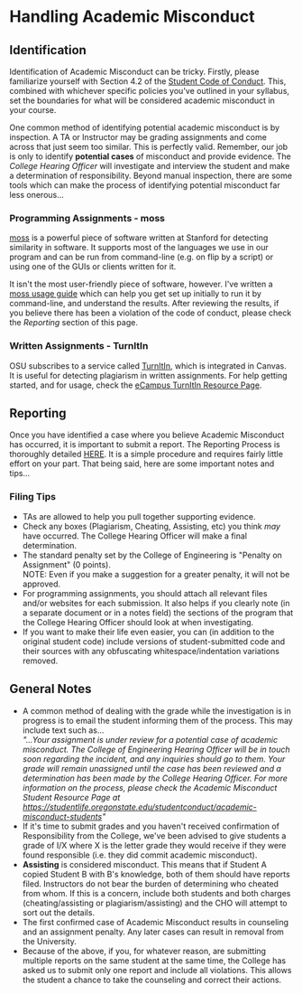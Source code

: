 # Handling Academic Misconduct

## Identification

Identification of Academic Misconduct can be tricky.  Firstly, please familiarize yourself with Section 4.2 of the [Student Code of Conduct](https://studentlife.oregonstate.edu/sites/studentlife.oregonstate.edu/files/edited_code_of_student_conduct.pdf).  This, combined with whichever specific policies you've outlined in your syllabus, set the boundaries for what will be considered academic misconduct in your course.

One common method of identifying potential academic misconduct is by inspection.  A TA or Instructor may be grading assignments and come across that just seem too similar.  This is perfectly valid.  Remember, our job is only to identify **potential cases** of misconduct and provide evidence.  The *College Hearing Officer* will investigate and interview the student and make a determination of responsibility.  Beyond manual inspection, there are some tools which can make the process of identifying potential misconduct far less onerous...

### Programming Assignments - moss

[moss](https://theory.stanford.edu/~aiken/moss/) is a powerful piece of software written at Stanford for detecting similarity in software.  It supports most of the languages we use in our program and can be run from command-line (e.g. on flip by a script) or using one of the GUIs or clients written for it.

It isn't the most user-friendly piece of software, however.  I've written a [moss usage guide](mossGuide.html) which can help you get set up initially to run it by command-line, and understand the results.  After reviewing the results, if you believe there has been a violation of the code of conduct, please check the *Reporting* section of this page.

### Written Assignments - TurnItIn

OSU subscribes to a service called [TurnItIn](https://www.turnitin.com/), which is integrated in Canvas.  It is useful for detecting plagiarism in written assignments.  For help getting started, and for usage, check the [eCampus TurnItIn Resource Page](https://ecampus.oregonstate.edu/faculty/resources/turnitin/).

## Reporting

Once you have identified a case where you believe Academic Misconduct has occurred, it is important to submit a report. The Reporting Process is thoroughly detailed [HERE](https://studentlife.oregonstate.edu/studentconduct/academicmisconduct-faculty).  It is a simple procedure and requires fairly little effort on your part. That being said, here are some important notes and tips...

### Filing Tips

- TAs are allowed to help you pull together supporting evidence.
- Check any boxes (Plagiarism, Cheating, Assisting, etc) you think *may* have occurred. The College Hearing Officer will make a final determination.
- The standard penalty set by the College of Engineering is "Penalty on Assignment" (0 points).  
NOTE: Even if you make a suggestion for a greater penalty, it will not be approved.
- For programming assignments, you should attach all relevant files and/or websites for each submission.  It also helps if you clearly note (in a separate document or in a notes field) the sections of the program that the College Hearing Officer should look at when investigating.
- If you want to make their life even easier, you can (in addition to the original student code) include versions of student-submitted code and their sources with any obfuscating whitespace/indentation variations removed.

## General Notes

- A common method of dealing with the grade while the investigation is in progress is to email the student informing them of the process.  This may include text such as...  
*"...Your assignment is under review for a potential case of academic misconduct.  The College of Engineering Hearing Officer will be in touch soon regarding the incident, and any inquiries should go to them.  Your grade will remain unassigned until the case has been reviewed and a determination has been made by the College Hearing Officer.  For more information on the process, please check the Academic Misconduct Student Resource Page at https://studentlife.oregonstate.edu/studentconduct/academic-misconduct-students"*
- If it's time to submit grades and you haven't received confirmation of Responsibility from the College, we've been advised to give students a grade of I/X where X is the letter grade they would receive if they were found responsible (i.e. they did commit academic misconduct).
- **Assisting** is considered misconduct. This means that if Student A copied Student B with B's knowledge, both of them should have reports filed. Instructors do not bear the burden of determining who cheated from whom. If this is a concern, include both students and both charges (cheating/assisting or plagiarism/assisting) and the CHO will attempt to sort out the details.
- The first confirmed case of Academic Misconduct results in counseling and an assignment penalty. Any later cases can result in removal from the University.
- Because of the above, if you, for whatever reason, are submitting multiple reports on the same student at the same time, the College has asked us to submit only one report and include all violations.  This allows the student a chance to take the counseling and correct their actions.
